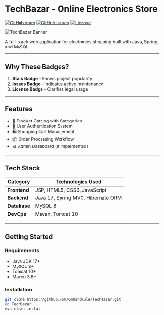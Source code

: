 # TechBazar - Online Electronics Store

[![GitHub stars](https://img.shields.io/github/stars/OmKandmule/TechBazar?style=flat-square)](https://github.com/OmKandmule/TechBazar/stargazers)
[![GitHub issues](https://img.shields.io/github/issues/OmKandmule/TechBazar?style=flat-square)](https://github.com/OmKandmule/TechBazar/issues)
[![License](https://img.shields.io/badge/License-Unlicense-blue?style=flat-square)](https://choosealicense.com/licenses/unlicense/)

![TechBazar Banner](https://via.placeholder.com/800x200.png?text=TechBazar+Online+Store)

A full-stack web application for electronics shopping built with Java, Spring, and MySQL.

---

## Why These Badges?
1. **Stars Badge** - Shows project popularity  
2. **Issues Badge** - Indicates active maintenance  
3. **License Badge** - Clarifies legal usage  

---

## Features
- 🛒 Product Catalog with Categories
- 🔐 User Authentication System
- 🛍️ Shopping Cart Management
- 📦 Order Processing Workflow
- 📊 Admin Dashboard (if implemented)

---

## Tech Stack
| Category       | Technologies Used                          |
|----------------|--------------------------------------------|
| **Frontend**   | JSP, HTML5, CSS3, JavaScript               |
| **Backend**    | Java 17, Spring MVC, Hibernate ORM         |
| **Database**   | MySQL 8                                    |
| **DevOps**     | Maven, Tomcat 10                           |

---

## Getting Started

### Requirements
- Java JDK 17+
- MySQL 8+
- Tomcat 10+
- Maven 3.6+

### Installation
```bash
git clone https://github.com/OmKandmule/TechBazar.git
cd TechBazar
mvn clean install
